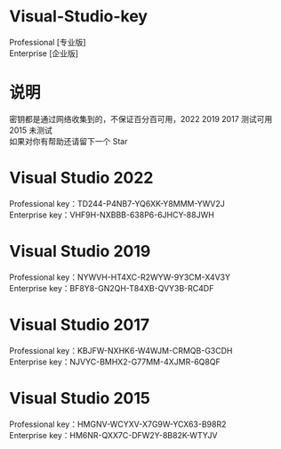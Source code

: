 # Visual-Studio-key

Professional [专业版]  
Enterprise [企业版]

# 说明
密钥都是通过网络收集到的，不保证百分百可用，2022 2019 2017 测试可用 2015 未测试  
如果对你有帮助还请留下一个 Star

# Visual Studio 2022
Professional key：TD244-P4NB7-YQ6XK-Y8MMM-YWV2J  
Enterprise key：VHF9H-NXBBB-638P6-6JHCY-88JWH

# Visual Studio 2019
Professional key：NYWVH-HT4XC-R2WYW-9Y3CM-X4V3Y  
Enterprise key：BF8Y8-GN2QH-T84XB-QVY3B-RC4DF

# Visual Studio 2017
Professional key：KBJFW-NXHK6-W4WJM-CRMQB-G3CDH  
Enterprise key：NJVYC-BMHX2-G77MM-4XJMR-6Q8QF

# Visual Studio 2015
Professional key：HMGNV-WCYXV-X7G9W-YCX63-B98R2  
Enterprise key：HM6NR-QXX7C-DFW2Y-8B82K-WTYJV
